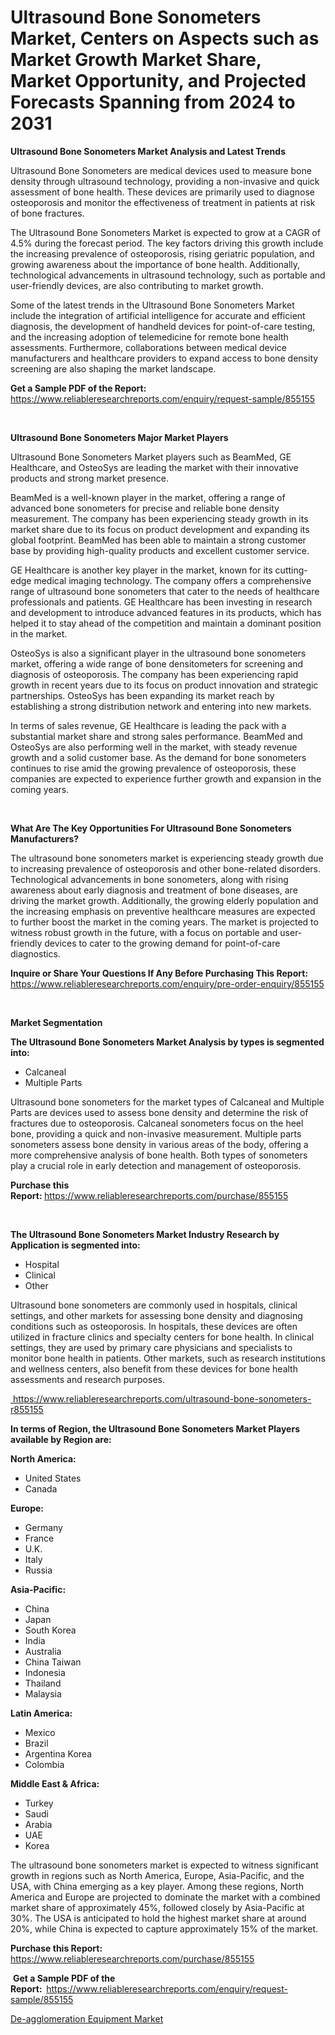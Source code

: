 <p><h1>Ultrasound Bone Sonometers Market, Centers on Aspects such as Market Growth Market Share, Market Opportunity, and Projected Forecasts Spanning from 2024 to 2031</h1></p><p><strong>Ultrasound Bone Sonometers Market Analysis and Latest Trends</strong></p>
<p><p>Ultrasound Bone Sonometers are medical devices used to measure bone density through ultrasound technology, providing a non-invasive and quick assessment of bone health. These devices are primarily used to diagnose osteoporosis and monitor the effectiveness of treatment in patients at risk of bone fractures.</p><p>The Ultrasound Bone Sonometers Market is expected to grow at a CAGR of 4.5% during the forecast period. The key factors driving this growth include the increasing prevalence of osteoporosis, rising geriatric population, and growing awareness about the importance of bone health. Additionally, technological advancements in ultrasound technology, such as portable and user-friendly devices, are also contributing to market growth.</p><p>Some of the latest trends in the Ultrasound Bone Sonometers Market include the integration of artificial intelligence for accurate and efficient diagnosis, the development of handheld devices for point-of-care testing, and the increasing adoption of telemedicine for remote bone health assessments. Furthermore, collaborations between medical device manufacturers and healthcare providers to expand access to bone density screening are also shaping the market landscape.</p></p>
<p><strong>Get a Sample PDF of the Report:&nbsp;</strong> <a href="https://www.reliableresearchreports.com/enquiry/request-sample/855155">https://www.reliableresearchreports.com/enquiry/request-sample/855155</a></p>
<p>&nbsp;</p>
<p><strong>Ultrasound Bone Sonometers Major Market Players</strong></p>
<p><p>Ultrasound Bone Sonometers Market players such as BeamMed, GE Healthcare, and OsteoSys are leading the market with their innovative products and strong market presence. </p><p>BeamMed is a well-known player in the market, offering a range of advanced bone sonometers for precise and reliable bone density measurement. The company has been experiencing steady growth in its market share due to its focus on product development and expanding its global footprint. BeamMed has been able to maintain a strong customer base by providing high-quality products and excellent customer service.</p><p>GE Healthcare is another key player in the market, known for its cutting-edge medical imaging technology. The company offers a comprehensive range of ultrasound bone sonometers that cater to the needs of healthcare professionals and patients. GE Healthcare has been investing in research and development to introduce advanced features in its products, which has helped it to stay ahead of the competition and maintain a dominant position in the market.</p><p>OsteoSys is also a significant player in the ultrasound bone sonometers market, offering a wide range of bone densitometers for screening and diagnosis of osteoporosis. The company has been experiencing rapid growth in recent years due to its focus on product innovation and strategic partnerships. OsteoSys has been expanding its market reach by establishing a strong distribution network and entering into new markets.</p><p>In terms of sales revenue, GE Healthcare is leading the pack with a substantial market share and strong sales performance. BeamMed and OsteoSys are also performing well in the market, with steady revenue growth and a solid customer base. As the demand for bone sonometers continues to rise amid the growing prevalence of osteoporosis, these companies are expected to experience further growth and expansion in the coming years.</p></p>
<p>&nbsp;</p>
<p><strong>What Are The Key Opportunities For Ultrasound Bone Sonometers Manufacturers?</strong></p>
<p><p>The ultrasound bone sonometers market is experiencing steady growth due to increasing prevalence of osteoporosis and other bone-related disorders. Technological advancements in bone sonometers, along with rising awareness about early diagnosis and treatment of bone diseases, are driving the market growth. Additionally, the growing elderly population and the increasing emphasis on preventive healthcare measures are expected to further boost the market in the coming years. The market is projected to witness robust growth in the future, with a focus on portable and user-friendly devices to cater to the growing demand for point-of-care diagnostics.</p></p>
<p><strong>Inquire or Share Your Questions If Any Before Purchasing This Report:</strong> <a href="https://www.reliableresearchreports.com/enquiry/pre-order-enquiry/855155">https://www.reliableresearchreports.com/enquiry/pre-order-enquiry/855155</a></p>
<p>&nbsp;</p>
<p><strong>Market Segmentation</strong></p>
<p><strong>The Ultrasound Bone Sonometers Market Analysis by types is segmented into:</strong></p>
<p><ul><li>Calcaneal</li><li>Multiple Parts</li></ul></p>
<p><p>Ultrasound bone sonometers for the market types of Calcaneal and Multiple Parts are devices used to assess bone density and determine the risk of fractures due to osteoporosis. Calcaneal sonometers focus on the heel bone, providing a quick and non-invasive measurement. Multiple parts sonometers assess bone density in various areas of the body, offering a more comprehensive analysis of bone health. Both types of sonometers play a crucial role in early detection and management of osteoporosis.</p></p>
<p><strong>Purchase this Report:&nbsp;</strong><a href="https://www.reliableresearchreports.com/purchase/855155">https://www.reliableresearchreports.com/purchase/855155</a></p>
<p>&nbsp;</p>
<p><strong>The Ultrasound Bone Sonometers Market Industry Research by Application is segmented into:</strong></p>
<p><ul><li>Hospital</li><li>Clinical</li><li>Other</li></ul></p>
<p><p>Ultrasound bone sonometers are commonly used in hospitals, clinical settings, and other markets for assessing bone density and diagnosing conditions such as osteoporosis. In hospitals, these devices are often utilized in fracture clinics and specialty centers for bone health. In clinical settings, they are used by primary care physicians and specialists to monitor bone health in patients. Other markets, such as research institutions and wellness centers, also benefit from these devices for bone health assessments and research purposes.</p></p>
<p><a href="https://www.reliableresearchreports.com/ultrasound-bone-sonometers-r855155">&nbsp;https://www.reliableresearchreports.com/ultrasound-bone-sonometers-r855155</a></p>
<p><strong>In terms of Region, the Ultrasound Bone Sonometers Market Players available by Region are:</strong></p>
<p>
    <p> <strong> North America: </strong>
        <ul>
            <li>United States</li>
            <li>Canada</li>
        </ul>
        </p> 
    <p> <strong> Europe: </strong>
        <ul>
            <li>Germany</li>
            <li>France</li>
            <li>U.K.</li>
            <li>Italy</li>
            <li>Russia</li>
        </ul>
        </p> 
    <p> <strong> Asia-Pacific: </strong>
        <ul>
            <li>China</li>
            <li>Japan</li>
            <li>South Korea</li>
            <li>India</li>
            <li>Australia</li>
            <li>China Taiwan</li>
            <li>Indonesia</li>
            <li>Thailand</li>
            <li>Malaysia</li>
        </ul>
        </p> 
    <p> <strong> Latin America: </strong>
        <ul>
            <li>Mexico</li>
            <li>Brazil</li>
            <li>Argentina Korea</li>
            <li>Colombia</li>
        </ul>
        </p> 
    <p> <strong> Middle East & Africa: </strong>
        <ul>
            <li>Turkey</li>
            <li>Saudi</li>
            <li>Arabia</li>
            <li>UAE</li>
            <li>Korea</li>
        </ul>
    </p>
    </p>
<p><p>The ultrasound bone sonometers market is expected to witness significant growth in regions such as North America, Europe, Asia-Pacific, and the USA, with China emerging as a key player. Among these regions, North America and Europe are projected to dominate the market with a combined market share of approximately 45%, followed closely by Asia-Pacific at 30%. The USA is anticipated to hold the highest market share at around 20%, while China is expected to capture approximately 15% of the market.</p></p>
<p><strong>Purchase this Report: </strong><a href="https://www.reliableresearchreports.com/purchase/855155">https://www.reliableresearchreports.com/purchase/855155</a></p>
<p>&nbsp;<strong>Get a Sample PDF of the Report:&nbsp;&nbsp;</strong><a href="https://www.reliableresearchreports.com/enquiry/request-sample/855155">https://www.reliableresearchreports.com/enquiry/request-sample/855155</a></p>
<p><strong></strong></p>
<p><p><a href="https://github.com/josesg55/Market-Research-Report-List-3/blob/main/de-agglomeration-equipment-market.md">De-agglomeration Equipment Market</a></p></p>